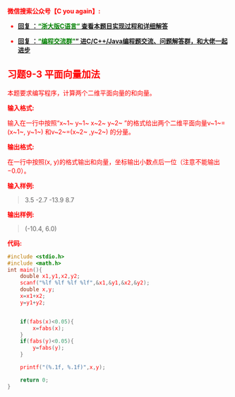 
<font color='red'> **微信搜索公众号【C you again】:**

- [**回复 ：<font color='green'>“浙大版C语言”</font> 查看本题目实现过程和详细解答** ](  http://gzh.cyouagain.cn/) 
 
- [ **回复 ：<font color='green'>“编程交流群”</font>” 进C/C++/Java编程题交流、问题解答群，和大佬一起进步**  ](  http://cyouagain.cn/    ) 



## 习题9-3 平面向量加法

本题要求编写程序，计算两个二维平面向量的和向量。

**输入格式:**

输入在一行中按照“x~1~ y~1~ x~​2~ y~​2~
​​ ”的格式给出两个二维平面向量v~1~=(x~1~, y~1~) 和v~2~=(x~2~ ,y~2~) 的分量。

**输出格式:**

在一行中按照(x, y)的格式输出和向量，坐标输出小数点后一位（注意不能输出−0.0）。

**输入样例:**

> 3.5 -2.7 -13.9 8.7

**输出样例:**

> (-10.4, 6.0)

**代码:**

```c
#include <stdio.h>
#include <math.h>
int main(){
	double x1,y1,x2,y2;
	scanf("%lf %lf %lf %lf",&x1,&y1,&x2,&y2);
	double x,y;
	x=x1+x2;
	y=y1+y2;


	if(fabs(x)<0.05){
		x=fabs(x);
	}
	if(fabs(y)<0.05){
		y=fabs(y);
	}

	printf("(%.1f, %.1f)",x,y);

	return 0;
}

```


